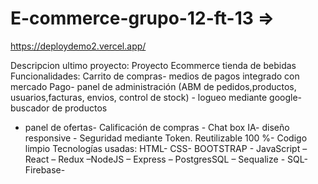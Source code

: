 # E-commerce-grupo-12-ft-13 => 

https://deploydemo2.vercel.app/ 

Descripcion ultimo proyecto:
Proyecto Ecommerce tienda de bebidas
Funcionalidades: Carrito de compras- medios de pagos integrado con mercado Pago- panel de administración (ABM de 
pedidos,productos, usuarios,facturas, envios, control de stock) - logueo mediante google- buscador de productos 
- panel de ofertas- Calificación de compras - Chat box IA- diseño responsive - Seguridad mediante Token. Reutilizable 100 %-
 Codigo limpio
Tecnologías usadas: HTML- CSS- BOOTSTRAP - JavaScript – React – Redux –NodeJS – Express – PostgresSQL – Sequalize - SQL- Firebase-
